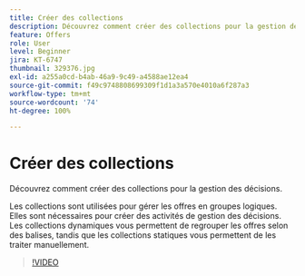 ```yaml
---
title: Créer des collections
description: Découvrez comment créer des collections pour la gestion des décisions. Les collections sont associées à des règles d’éligibilité afin que vous puissiez les afficher uniquement aux clients appropriés.
feature: Offers
role: User
level: Beginner
jira: KT-6747
thumbnail: 329376.jpg
exl-id: a255a0cd-b4ab-46a9-9c49-a4588ae12ea4
source-git-commit: f49c9748808699309f1d1a3a570e4010a6f287a3
workflow-type: tm+mt
source-wordcount: '74'
ht-degree: 100%

---
```


# Créer des collections

Découvrez comment créer des collections pour la gestion des décisions.

Les collections sont utilisées pour gérer les offres en groupes logiques. Elles sont nécessaires pour créer des activités de gestion des décisions. Les collections dynamiques vous permettent de regrouper les offres selon des balises, tandis que les collections statiques vous permettent de les traiter manuellement.

>[!VIDEO](https://video.tv.adobe.com/v/329376?quality=12&learn=on)
